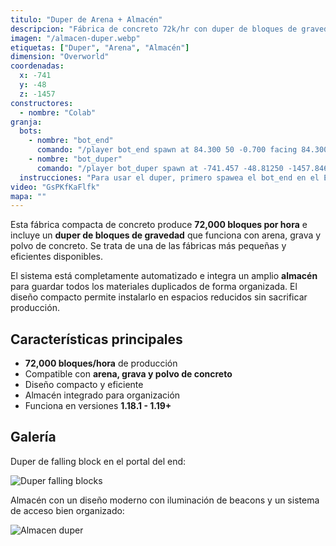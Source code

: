 ```yaml
---
titulo: "Duper de Arena + Almacén"
descripcion: "Fábrica de concreto 72k/hr con duper de bloques de gravedad que duplique arena, grava y polvo de concreto"
imagen: "/almacen-duper.webp"
etiquetas: ["Duper", "Arena", "Almacén"]
dimension: "Overworld"
coordenadas:
  x: -741
  y: -48
  z: -1457
constructores:
  - nombre: "Colab"
granja:
  bots:
    - nombre: "bot_end"
      comando: "/player bot_end spawn at 84.300 50 -0.700 facing 84.300 -0.700 in minecraft:the_end"
    - nombre: "bot_duper"
      comando: "/player bot_duper spawn at -741.457 -48.81250 -1457.846 facing 178.9 20.2 in minecraft:overworld"
  instrucciones: "Para usar el duper, primero spawea el bot_end en el End con el comando indicado, y luego spawea el bot_duper en el Overworld. Una vez activados ambos bots, toca el notabook del centro de duper para comenzar duplicar bloques de gravedad."
video: "GsPKfKaFlfk"
mapa: ""
---
```


Esta fábrica compacta de concreto produce **72,000 bloques por hora** e incluye un **duper de bloques de gravedad** que funciona con arena, grava y polvo de concreto. Se trata de una de las fábricas más pequeñas y eficientes disponibles.

El sistema está completamente automatizado e integra un amplio **almacén** para guardar todos los materiales duplicados de forma organizada. El diseño compacto permite instalarlo en espacios reducidos sin sacrificar producción.

## Características principales

- **72,000 bloques/hora** de producción
- Compatible con **arena, grava y polvo de concreto**
- Diseño compacto y eficiente
- Almacén integrado para organización
- Funciona en versiones **1.18.1 - 1.19+**

## Galería

Duper de falling block en el portal del end:

![Duper falling blocks](/duper-falling-blocks.webp)

Almacén con un diseño moderno con iluminación de beacons y un sistema de acceso bien organizado:

![Almacen duper](/almacen-duper.webp)

